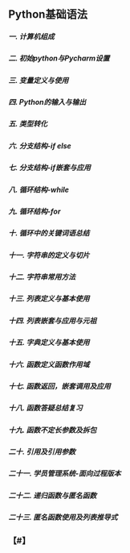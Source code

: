 ## Python基础语法
##### 一. 计算机组成
##### 二. 初始python与Pycharm设置
##### 三. 变量定义与使用
##### 四. Python的输入与输出
##### 五. 类型转化
##### 六. 分支结构-if else
##### 七. 分支结构-if嵌套与应用
##### 八. 循环结构-while
##### 九. 循环结构-for
##### 十. 循环中的关键词语总结
##### 十一. 字符串的定义与切片
##### 十二. 字符串常用方法
##### 十三. 列表定义与基本使用
##### 十四. 列表嵌套与应用与元祖
##### 十五. 字典定义与基本使用
##### 十六. 函数定义函数作用域
##### 十七. 函数返回，嵌套调用及应用
##### 十八. 函数答疑总结复习
##### 十九. 函数不定长参数及拆包
##### 二十. 引用及引用参数
##### 二十一. 学员管理系统-面向过程版本
##### 二十二. 递归函数与匿名函数
##### 二十三. 匿名函数使用及列表推导式

### 【#】
